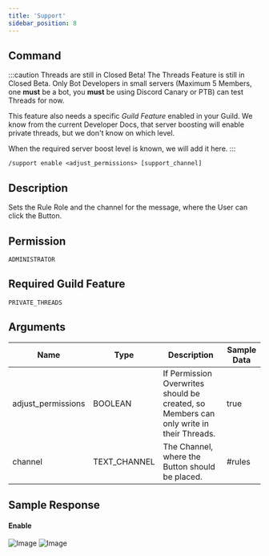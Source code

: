 ```yaml
---
title: 'Support'
sidebar_position: 8
---
```


## Command
:::caution Threads are still in Closed Beta!
The Threads Feature is still in Closed Beta.
Only Bot Developers in small servers (Maximum 5 Members, one **must** be a bot, you **must** be using Discord Canary or PTB) can test Threads for now.

This feature also needs a specific *Guild Feature* enabled in your Guild.
We know from the current Developer Docs, that server boosting will enable private threads, but we don't know on which level.

When the required server boost level is known, we will add it here. 
:::
```
/support enable <adjust_permissions> [support_channel]
```

## Description
Sets the Rule Role and the channel for the message, where the User can click the Button.

## Permission
`ADMINISTRATOR`

## Required Guild Feature
`PRIVATE_THREADS`

## Arguments
| Name | Type | Description | Sample Data |
| ---- | ---- | ----------- | ----------- |
| adjust_permissions | BOOLEAN | If Permission Overwrites should be created, so Members can only write in their Threads. | true |
| channel | TEXT_CHANNEL | The Channel, where the Button should be placed. | #rules |

## Sample Response
#### Enable
![Image](https://cdn.herrtxbias.net/2021-06-30_00-27-05_dd53ba66-cab2-4ad3-8730-67bae5e14508.png)
![Image](https://cdn.herrtxbias.net/2021-06-30_00-27-55_28599bb9-e6b0-49d8-9dca-4e99ce2bd8a1.png)

